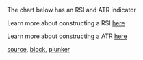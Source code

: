 The chart below has an RSI and ATR indicator

Learn more about constructing a RSI [here](http://stockcharts.com/school/doku.php?id=chart_school:technical_indicators:relative_strength_index_rsi)

Learn more about constructing a ATR [here](http://stockcharts.com/school/doku.php?id=chart_school:technical_indicators:average_true_range_atr)

[source](https://github.com/rrag/react-stockcharts/blob/master/docs/lib/charts/CandleStickChartWithRSIIndicator.jsx), [block](http://bl.ocks.org/rrag/78817a1ccf0a450eed0c), [plunker](http://plnkr.co/edit/gist:78817a1ccf0a450eed0c?p=preview)
